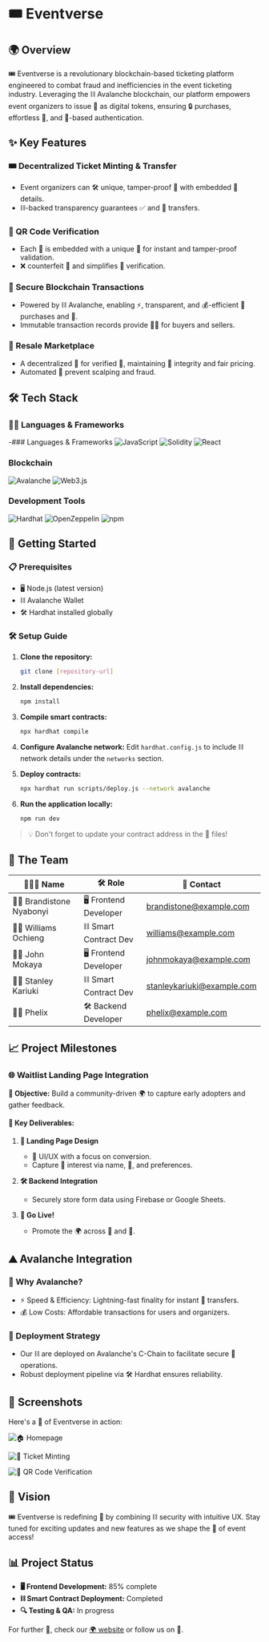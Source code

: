 # 🎟️ Eventverse

## 🌍 Overview

🎟️ Eventverse is a revolutionary blockchain-based ticketing platform engineered to combat fraud and inefficiencies in the event ticketing industry. Leveraging the ⛓️ Avalanche blockchain, our platform empowers event organizers to issue 🎫 as digital tokens, ensuring 🔒 purchases, effortless 🔄, and 📸-based authentication.

## ✨ Key Features

### 🎟️ Decentralized Ticket Minting & Transfer

- Event organizers can 🛠️ unique, tamper-proof 🎫 with embedded 📅 details.
- ⛓️-backed transparency guarantees ✅ and 🔐 transfers.

### 📲 QR Code Verification

- Each 🎫 is embedded with a unique 📸 for instant and tamper-proof validation.
- ❌ counterfeit 🎫 and simplifies 📍 verification.

### 🔐 Secure Blockchain Transactions

- Powered by ⛓️ Avalanche, enabling ⚡, transparent, and 💰-efficient 🎫 purchases and 🔄.
- Immutable transaction records provide 🧘‍♂️ for buyers and sellers.

### 🔄 Resale Marketplace

- A decentralized 🏪 for verified 🔄, maintaining 🎫 integrity and fair pricing.
- Automated 🤖 prevent scalping and fraud.

## 🛠️ Tech Stack

### 🧑‍💻 Languages & Frameworks

-### Languages & Frameworks
![JavaScript](https://img.shields.io/badge/JavaScript-F7DF1E?style=for-the-badge&logo=javascript&logoColor=black)
![Solidity](https://img.shields.io/badge/Solidity-363636?style=for-the-badge&logo=solidity&logoColor=white)
![React](https://img.shields.io/badge/React-20232A?style=for-the-badge&logo=react&logoColor=61DAFB)

### Blockchain
![Avalanche](https://img.shields.io/badge/Avalanche-E84142?style=for-the-badge&logo=avalanche&logoColor=white)
![Web3.js](https://img.shields.io/badge/Web3.js-F16822?style=for-the-badge&logo=web3.js&logoColor=white)

### Development Tools
![Hardhat](https://img.shields.io/badge/Hardhat-FFF100?style=for-the-badge&logo=hardhat&logoColor=black)
![OpenZeppelin](https://img.shields.io/badge/OpenZeppelin-4E5EE4?style=for-the-badge&logo=OpenZeppelin&logoColor=white)
![npm](https://img.shields.io/badge/npm-CB3837?style=for-the-badge&logo=npm&logoColor=white)
## 🚀 Getting Started

### 📋 Prerequisites

- 🖥️ Node.js (latest version)
- ⛓️ Avalanche Wallet
- 🛠️ Hardhat installed globally

### 🛠️ Setup Guide

1. **Clone the repository:**

   ```bash
   git clone [repository-url]
   ```

2. **Install dependencies:**

   ```bash
   npm install
   ```

3. **Compile smart contracts:**

   ```bash
   npx hardhat compile
   ```

4. **Configure Avalanche network:**
   Edit `hardhat.config.js` to include ⛓️ network details under the `networks` section.

5. **Deploy contracts:**

   ```bash
   npx hardhat run scripts/deploy.js --network avalanche
   ```

6. **Run the application locally:**

   ```bash
   npm run dev
   ```

> 💡 Don't forget to update your contract address in the 🔧 files!

## 👥 The Team

| 🧑‍🤝‍🧑 Name                 | 🛠️ Role               | 📧 Contact                                                          |
| -------------------- | ------------------ | ---------------------------------------------------------------- |
| 👨‍💻 Brandistone Nyabonyi | 🖥️ Frontend Developer | [brandistone@example.com](mailto:brandistone@example.com)       |
| 👨‍💻 Williams Ochieng     | ⛓️ Smart Contract Dev | [williams@example.com](mailto:williams@example.com)             |
| 👨‍💻 John Mokaya          | 🖥️ Frontend Developer | [johnmokaya@example.com](mailto:johnmokaya@example.com)         |
| 👨‍💻 Stanley Kariuki      | ⛓️ Smart Contract Dev | [stanleykariuki@example.com](mailto:stanleykariuki@example.com) |
| 👨‍💻 Phelix               | 🛠️ Backend Developer  | [phelix@example.com](mailto:phelix@example.com)                 |

## 📈 Project Milestones

### 🌐 Waitlist Landing Page Integration

**🎯 Objective:** Build a community-driven 🌍 to capture early adopters and gather feedback.

#### 📝 Key Deliverables:

1. **🎨 Landing Page Design**

   - 🎯 UI/UX with a focus on conversion.
   - Capture 👥 interest via name, 📧, and preferences.

2. **🛠️ Backend Integration**

   - Securely store form data using Firebase or Google Sheets.

3. **🚀 Go Live!**

   - Promote the 🌍 across 📱 and 📩.

## ⛰️ Avalanche Integration

### 🚀 Why Avalanche?

- ⚡ Speed & Efficiency: Lightning-fast finality for instant 🎫 transfers.
- 💰 Low Costs: Affordable transactions for users and organizers.

### 🔗 Deployment Strategy

- Our ⛓️ are deployed on Avalanche's C-Chain to facilitate secure 🎫 operations.
- Robust deployment pipeline via 🛠️ Hardhat ensures reliability.

## 📸 Screenshots

Here's a 👀 of Eventverse in action:

![🏠 Homepage](path/to/homepage-screenshot.png)

![🎫 Ticket Minting](path/to/ticket-minting-screenshot.png)

![📸 QR Code Verification](path/to/qr-code-verification-screenshot.png)

## 🔮 Vision

🎟️ Eventverse is redefining 🎫 by combining ⛓️ security with intuitive UX. Stay tuned for exciting updates and new features as we shape the 🎉 of event access!

## 📊 Project Status

- **🖥️ Frontend Development:** 85% complete
- **⛓️ Smart Contract Deployment:** Completed
- **🔍 Testing & QA:** In progress

For further 📢, check our [🌍 website](#) or follow us on 📱.

